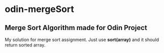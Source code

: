 # odin-mergeSort

<h2>Merge Sort Algorithm made for Odin Project</h1>
<p>My solution for merge sort assignment. Just use <b>sort(array)</b> and it should return sorted array.</p>

